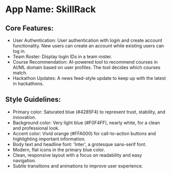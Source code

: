 # **App Name**: SkillRack

## Core Features:

- User Authentication: User authentication with login and create account functionality. New users can create an account while existing users can log in.
- Team Roster: Display login IDs in a team roster.
- Course Recommendation: AI-powered tool to recommend courses in AI/ML domain based on user profiles. The tool decides which courses match.
- Hackathon Updates: A news feed-style update to keep up with the latest in hackathons.

## Style Guidelines:

- Primary color: Saturated blue (#4285F4) to represent trust, stability, and innovation.
- Background color: Very light blue (#F0F4FF), nearly white, for a clean and professional look.
- Accent color: Vivid orange (#FFA000) for call-to-action buttons and highlighting important information.
- Body text and headline font: 'Inter', a grotesque sans-serif font.
- Modern, flat icons in the primary blue color.
- Clean, responsive layout with a focus on readability and easy navigation.
- Subtle transitions and animations to improve user experience.